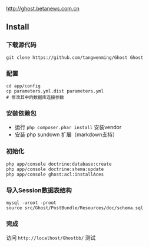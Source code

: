 http://ghost.betanews.com.cn


Install
-------

### 下载源代码

    git clone https://github.com/tangwenming/Ghost Ghost

### 配置

    cd app/config
    cp parameters.yml.dist parameters.yml
    # 修改其中的数据库连接参数

### 安装依赖包

- 运行 `php composer.phar install` 安装vendor
- 安装 php sundown 扩展（markdown支持）


### 初始化

    php app/console doctrine:database:create
    php app/console doctrine:shema:update
    php app/console ghost:acl:installAces
    
### 导入Session数据表结构
    
    mysql -uroot -proot
    source src/Ghost/PostBundle/Resources/doc/schema.sql
    
### 完成

访问 `http://localhost/Ghostbb/` 测试
